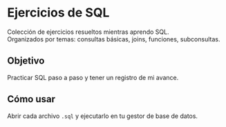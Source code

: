 # Ejercicios de SQL
Colección de ejercicios resueltos mientras aprendo SQL.  
Organizados por temas: consultas básicas, joins, funciones, subconsultas.

## Objetivo
Practicar SQL paso a paso y tener un registro de mi avance.

## Cómo usar
Abrir cada archivo `.sql` y ejecutarlo en tu gestor de base de datos.